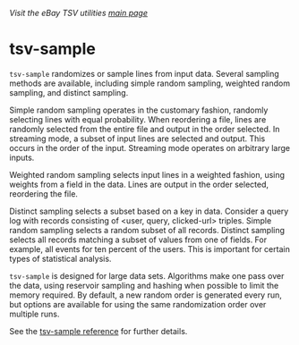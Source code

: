 _Visit the eBay TSV utilities [main page](../README.md)_

# tsv-sample

`tsv-sample` randomizes or sample lines from input data. Several sampling methods are available, including simple random sampling, weighted random sampling, and distinct sampling.

Simple random sampling operates in the customary fashion, randomly selecting lines with equal probability. When reordering a file, lines are randomly selected from the entire file and output in the order selected. In streaming mode, a subset of input lines are selected and output. This occurs in the order of the input. Streaming mode operates on arbitrary large inputs.

Weighted random sampling selects input lines in a weighted fashion, using weights from a field in the data. Lines are output in the order selected, reordering the file.

Distinct sampling selects a subset based on a key in data. Consider a query log with records consisting of <user, query, clicked-url> triples. Simple random sampling selects a random subset of all records. Distinct sampling selects all records matching a subset of values from one of fields. For example, all events for ten percent of the users. This is important for certain types of statistical analysis.

`tsv-sample` is designed for large data sets. Algorithms make one pass over the data, using reservoir sampling and hashing when possible to limit the memory required. By default, a new random order is generated every run, but options are available for using the same randomization order over multiple runs.

See the [tsv-sample reference](../docs/ToolReference.md#tsv-sample-reference) for further details.
